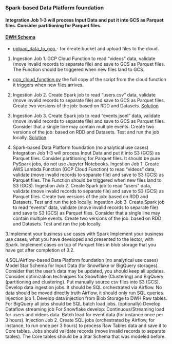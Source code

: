 ### Spark-based Data Platform foundation
#### Integration Job 1-3 will process Input Data and put it into GCS as Parquet files. Consider partitioning for Parquet files.
#### [DWH Schema](https://dbdiagram.io/d/638269c7c9abfc6111755c94)
* [upload_data_to_gcp ](ETL_ELT/upload_data_to_gcp.py) - for create bucket and upload files to the cloud.

1. Ingestion Job 1. GCP Cloud Function to read “videos” data, validate (move invalid records to separate file) and save to GCS as Parquet files. The Function should be triggered when new files land to GCS.
* [gcp_cloud_function.py](schema_and_structures/gcp_cloud_function.py) the full copy of the script from the cloud function it triggers when new files arrives.


2. Ingestion Job 2. Create Spark job to read “users.csv” data, validate (move invalid records to separate file) and save to GCS as Parquet files. Create two versions of the job: based on RDD and Datasets.
    [Solution](ETL_ELT/process_csv.py)


3. Ingestion Job 3. Create Spark job to read “events.jsonl” data, validate (move invalid records to separate file) and save to GCS as Parquet files. Consider that a single line may contain multiple events. Create two versions of the job: based on RDD and Datasets. Test and run the job locally.
    [Solution](ETL_ELT/process_json.py)




2. Spark-based Data Platform foundation (no analytical use cases)
Integration Job 1-3 will process Input Data and put it into S3 (GCS) as Parquet files. Consider partitioning for Parquet files. It should be pure PySpark jobs, do not use Jupyter Notebooks.
Ingestion Job 1. Create AWS Lambda Function (GCP Cloud Function) to read “videos” data, validate (move invalid records to separate file) and save to S3 (GCS) as Parquet files. The Function should be triggered when new files land to S3 (GCS).
Ingestion Job 2. Create Spark job to read “users” data, validate (move invalid records to separate file) and save to S3 (GCS) as Parquet files. Create two versions of the job: based on RDD and Datasets. Test and run the job locally.
Ingestion Job 3. Create Spark job to read “events” data, validate (move invalid records to separate file) and save to S3 (GCS) as Parquet files. Consider that a single line may contain multiple events. Create two versions of the job: based on RDD and Datasets. Test and run the job locally.

3.Implement your business use cases with Spark
Implement your business use cases, what you have developed and presented to the lector, with Spark. Implement cases on top of Parquet files in blob storage that you have got after completion of 3.2.

4.SQL/Airflow-based Data Platform foundation (no analytical use cases)
Model Star Schema for Input Data (for Snowflake or BigQuery storages). Consider that the user’s data may be updated, you should keep all updates. Consider optimization techniques for Snowflake (Clustering) and BigQuery (partitioning and clustering). 
Put manually source csv files into S3 (GCS).
Develop data ingestion jobs. It should be SQL orchestrated via Airflow. No data should be moved directly truth Airflow, it should only run SQL queries.
Injection job 1. Develop data injection from Blob Storage to DWH Raw tables. 
For BigQuery all jobs should be SQL batch load jobs.
(optionally) Develop Dataflow streaming job
For Snowflake develop: 
Continuous/Streaming load for users and videos data.
Batch load for event data (for instance once per 3 hours).
Injection Job 2. Create SQL jobs (orchestrated by Airflow, for instance, to run once per 3 hours) to process Raw Tables data and save it to Core tables. Jobs should validate records (move invalid records to separate tables). The Core tables should be a Star Schema that was modeled before.